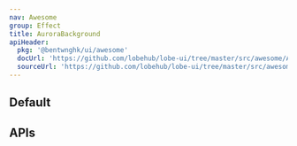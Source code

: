 ```yaml
---
nav: Awesome
group: Effect
title: AuroraBackground
apiHeader:
  pkg: '@bentwnghk/ui/awesome'
  docUrl: 'https://github.com/lobehub/lobe-ui/tree/master/src/awesome/AuroraBackground/index.md'
  sourceUrl: 'https://github.com/lobehub/lobe-ui/tree/master/src/awesome/AuroraBackground/index.tsx'
---
```


## Default

<code src="./demos/index.tsx" nopadding></code>

## APIs

<API></API>
